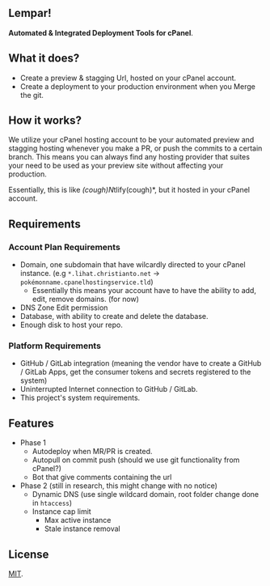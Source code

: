 ## Lempar! 

**Automated & Integrated Deployment Tools for cPanel**.

## What it does?

- Create a preview & stagging Url, hosted on your cPanel account.
- Create a deployment to your production environment when you Merge the git.

## How it works?

We utilize your cPanel hosting account to be your automated preview and stagging hosting whenever you make a PR, or push the commits to a certain branch. This means you can always find any hosting provider that suites your need to be used as your preview site without affecting your production.

Essentially, this is like *(cough)N*tlify(cough)*, but it hosted in your cPanel account.

## Requirements

### Account Plan Requirements

- Domain, one subdomain that have wilcardly directed to your cPanel instance. (e.g `*.lihat.christianto.net` → `pokémonname.cpanelhostingservice.tld`)
  - Essentially this means your account have to have the ability to add, edit, remove domains. (for now)
- DNS Zone Edit permission
- Database, with ability to create and delete the database.
- Enough disk to host your repo.

### Platform Requirements

- GitHub / GitLab integration (meaning the vendor have to create a GitHub / GitLab Apps, get the consumer tokens and secrets registered to the system)
- Uninterrupted Internet connection to GitHub / GitLab.
- This project's system requirements.

## Features

- Phase 1
  - Autodeploy when MR/PR is created.
  - Autopull on commit push (should we use git functionality from cPanel?)
  - Bot that give comments containing the url
- Phase 2 (still in research, this might change with no notice)
  - Dynamic DNS (use single wildcard domain, root folder change done in `htaccess`)
  - Instance cap limit
    - Max active instance
    - Stale instance removal

## License

[MIT](LICENSE).
